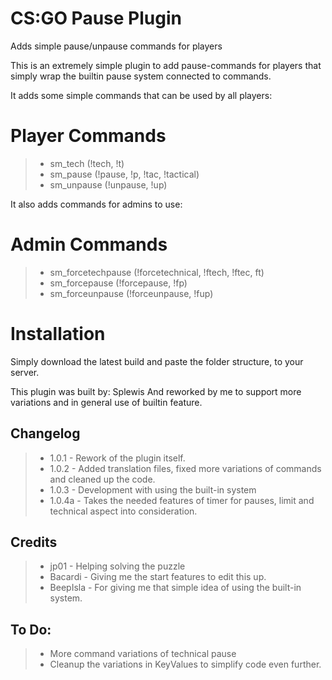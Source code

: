 # CS:GO Pause Plugin
Adds simple pause/unpause commands for players

This is an extremely simple plugin to add pause-commands for players that simply wrap the builtin pause system connected to commands.

It adds some simple commands that can be used by all players:

# Player Commands
> * sm_tech (!tech, !t)
> * sm_pause (!pause, !p, !tac, !tactical)
> * sm_unpause (!unpause, !up)

It also adds commands for admins to use:
# Admin Commands
> * sm_forcetechpause (!forcetechnical, !ftech, !ftec, ft)
> * sm_forcepause (!forcepause, !fp)
> * sm_forceunpause (!forceunpause, !fup)

# Installation
Simply download the latest build and paste the folder structure, to your server.

This plugin was built by: Splewis
And reworked by me to support more variations and in general use of builtin feature.

## Changelog
> * 1.0.1 - Rework of the plugin itself.
> * 1.0.2 - Added translation files, fixed more variations of commands and cleaned up the code.
> * 1.0.3 - Development with using the built-in system
> * 1.0.4a - Takes the needed features of timer for pauses, limit and technical aspect into consideration.

## Credits
> * jp01 - Helping solving the puzzle
> * Bacardi - Giving me the start features to edit this up.
> * BeepIsla - For giving me that simple idea of using the built-in system.

## To Do:
> * More command variations of technical pause
> * Cleanup the variations in KeyValues to simplify code even further.
